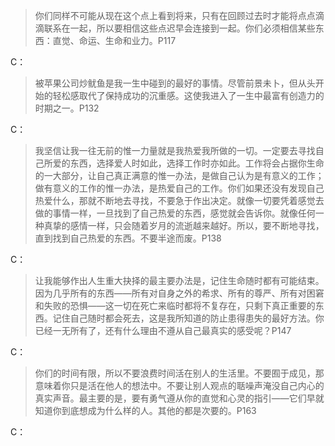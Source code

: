 >你们同样不可能从现在这个点上看到将来，只有在回顾过去时才能将点点滴滴联系在一起，所以要相信这些点迟早会连接到一起。你们必须相信某些东西：直觉、命运、生命和业力。P117

C：

>被苹果公司炒鱿鱼是我一生中碰到的最好的事情。尽管前景未卜，但从头开始的轻松感取代了保持成功的沉重感。这使我进入了一生中最富有创造力的时期之一。P132

C：

>我坚信让我一往无前的惟一力量就是我热爱我所做的一切。一定要去寻找自己所爱的东西，选择爱人时如此，选择工作时亦如此。工作将会占据你生命的一大部分，让自己真正满意的惟一办法，是做自己认为是有意义的工作；做有意义的工作的惟一办法，是热爱自己的工作。你们如果还没有发现自己热爱什么，那就不断地去寻找，不要急于作出决定。就像一切要凭着感觉去做的事情一样，一旦找到了自己热爱的东西，感觉就会告诉你。就像任何一种真挚的感情一样，只会随着岁月的流逝越来越好。所以，要不断地寻找，直到找到自己热爱的东西。不要半途而废。P138

C：

>让我能够作出人生重大抉择的最主要办法是，记住生命随时都有可能结束。因为几乎所有的东西——所有对自身之外的希求、所有的尊严、所有对困窘和失败的恐惧——这一切在死亡来临时都将不复存在，只剩下真正重要的东西。记住自己随时都会死去，这是我所知道的防止患得患失的最好方法。你已经一无所有了，还有什么理由不遵从自己最真实的感受呢？P147

C：

>你们的时间有限，所以不要浪费时间活在别人的生活里。不要囿于成见，那意味着你只是活在他人的想法中。不要让别人观点的聒噪声淹没自己内心的真实声音。最主要的是，要有勇气遵从你的直觉和心灵的指引——它们早就知道你到底想成为什么样的人。其他的都是次要的。P163

C：

